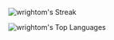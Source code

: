 

![wrightom's Streak](https://github-readme-streak-stats.herokuapp.com/?user=wrightom&theme=dark&hide_border=true)

![wrightom's Top Languages](https://github-readme-stats.vercel.app/api/top-langs/?username=wrightom&theme=dark&show_icons=true&hide_border=true&layout=compact)


<!--
![wrightom's Stats](https://github-readme-stats.vercel.app/api?username=wrightom&theme=dark&show_icons=true&hide_border=true&count_private=false)


**wrightom/wrightom** is a ✨ _special_ ✨ repository because its `README.md` (this file) appears on your GitHub profile.

Here are some ideas to get you started:

- 🔭 I’m currently working on ...
- 🌱 I’m currently learning ...
- 👯 I’m looking to collaborate on ...
- 🤔 I’m looking for help with ...
- 💬 Ask me about ...
- 📫 How to reach me: ...
- 😄 Pronouns: ...
- ⚡ Fun fact: ...
-->
